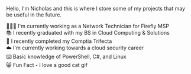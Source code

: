 
Hello, I'm Nicholas and this is where I store some of my projects that may be useful in the future.

👨🏻‍💻 I'm currently working as a Network Technician for Firefly MSP <br />
📚 I recently graduated with my BS in Cloud Computing & Solutions <br />
🔐 I recently completed my Comptia Trifecta <br />
☁️ I'm currently working towards a cloud security career <br />
⌨️ Basic knowledge of PowerShell, C#, and Linux <br />
😸 Fun Fact - I love a good cat gif
